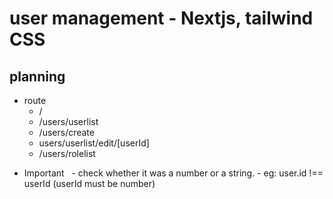 # user management - Nextjs, tailwind CSS

## planning

- route
  - /
  - /users/userlist
  - /users/create
  - users/userlist/edit/[userId]
  - /users/rolelist

<!-- - components
  - sidebar done**
  - breadcrumb
  - pending button done**
  - dark and light dropdown
  - search bar done**
  - add new user done**
  - delete user done**
  - edit user starting**
  - add role starting**
  - display navbar if window.scrollY > 100
  -->

- Important
    - check whether it was a number or a string. - eg: user.id !== userId (userId must be number)
